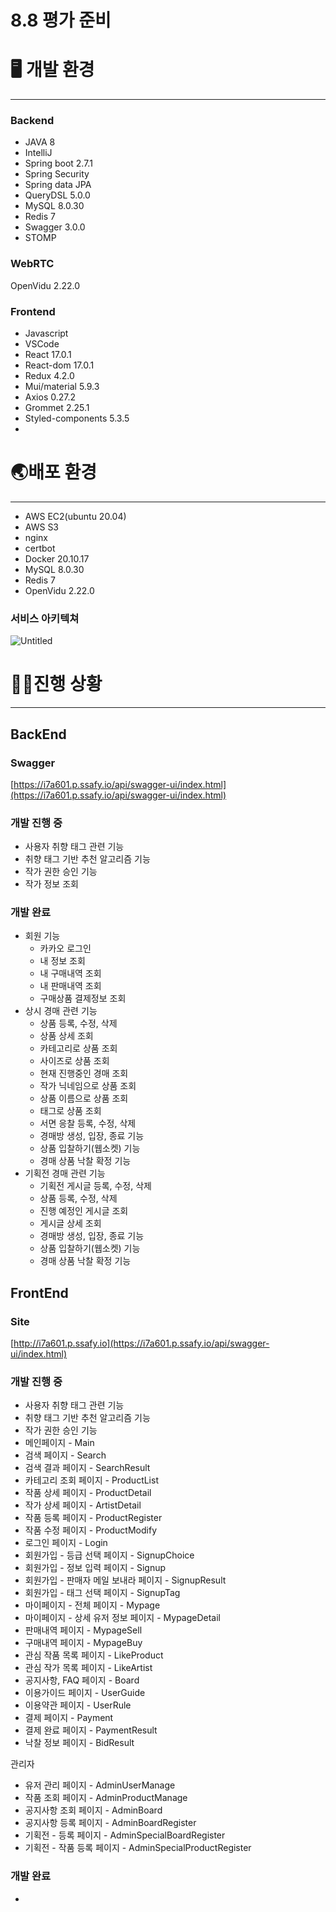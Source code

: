 # 8.8 평가 준비

# ****🖥️ 개발 환경****

---

### Backend

- JAVA 8
- IntelliJ
- Spring boot 2.7.1
- Spring Security
- Spring data JPA
- QueryDSL 5.0.0
- MySQL 8.0.30
- Redis 7
- Swagger 3.0.0
- STOMP

### WebRTC

OpenVidu 2.22.0

### Frontend

- Javascript
- VSCode
- React 17.0.1
- React-dom 17.0.1
- Redux 4.2.0
- Mui/material 5.9.3
- Axios 0.27.2
- Grommet 2.25.1
- Styled-components 5.3.5
- 

# 🌏배포 환경

---

- AWS EC2(ubuntu 20.04)
- AWS S3
- nginx
- certbot
- Docker 20.10.17
- MySQL 8.0.30
- Redis 7
- OpenVidu 2.22.0

### 서비스 아키텍쳐

![Untitled](8%208%20%E1%84%91%E1%85%A7%E1%86%BC%E1%84%80%E1%85%A1%20%E1%84%8C%E1%85%AE%E1%86%AB%E1%84%87%E1%85%B5%2098faf445161d45dd84026c466f284548/Untitled.png)

# 🏄‍♂️진행 상황

---

## BackEnd

### Swagger

[https://i7a601.p.ssafy.io/api/swagger-ui/index.html](https://i7a601.p.ssafy.io/api/swagger-ui/index.html)

### 개발 진행 중

- 사용자 취향 태그 관련 기능
- 취향 태그 기반 추천 알고리즘 기능
- 작가 권한 승인 기능
- 작가 정보 조회

### 개발 완료

- 회원 기능
    - 카카오 로그인
    - 내 정보 조회
    - 내 구매내역 조회
    - 내 판매내역 조회
    - 구매상품 결제정보 조회
- 상시 경매 관련 기능
    - 상품 등록, 수정, 삭제
    - 상품 상세 조회
    - 카테고리로 상품 조회
    - 사이즈로 상품 조회
    - 현재 진행중인 경매 조회
    - 작가 닉네임으로 상품 조회
    - 상품 이름으로 상품 조회
    - 태그로 상품 조회
    - 서면 응찰 등록, 수정, 삭제
    - 경매방 생성, 입장, 종료 기능
    - 상품 입찰하기(웹소켓) 기능
    - 경매 상품 낙찰 확정 기능
- 기획전 경매 관련 기능
    - 기획전 게시글 등록, 수정, 삭제
    - 상품 등록, 수정, 삭제
    - 진행 예정인 게시글 조회
    - 게시글 상세 조회
    - 경매방 생성, 입장, 종료 기능
    - 상품 입찰하기(웹소켓) 기능
    - 경매 상품 낙찰 확정 기능

## FrontEnd

### Site

[http://i7a601.p.ssafy.io](https://i7a601.p.ssafy.io/api/swagger-ui/index.html)

### 개발 진행 중

- 사용자 취향 태그 관련 기능
- 취향 태그 기반 추천 알고리즘 기능
- 작가 권한 승인 기능
- 메인페이지 - Main
- 검색 페이지 - Search
- 검색 결과 페이지 - SearchResult
- 카테고리 조회 페이지 - ProductList
- 작품 상세 페이지 - ProductDetail
- 작가 상세 페이지 - ArtistDetail
- 작품 등록 페이지 - ProductRegister
- 작품 수정 페이지 - ProductModify
- 로그인 페이지 - Login
- 회원가입 - 등급 선택 페이지 - SignupChoice
- 회원가입 - 정보 입력 페이지 - Signup
- 회원가입 - 판매자 메일 보내라 페이지 - SignupResult
- 회원가입 - 태그 선택 페이지 - SignupTag
- 마이페이지 - 전체 페이지 - Mypage
- 마이페이지 - 상세 유저 정보 페이지 - MypageDetail
- 판매내역 페이지 - MypageSell
- 구매내역 페이지 - MypageBuy
- 관심 작품 목록 페이지 - LikeProduct
- 관심 작가 목록 페이지 - LikeArtist
- 공지사항, FAQ 페이지 - Board
- 이용가이드 페이지 - UserGuide
- 이용약관 페이지 - UserRule
- 결제 페이지 - Payment
- 결제 완료 페이지 - PaymentResult
- 낙찰 정보 페이지 - BidResult

관리자

- 유저 관리 페이지 - AdminUserManage
- 작품 조회 페이지 - AdminProductManage
- 공지사항 조회 페이지 - AdminBoard
- 공지사항 등록 페이지 - AdminBoardRegister
- 기획전 - 등록 페이지 - AdminSpecialBoardRegister
- 기획전 - 작품 등록 페이지 - AdminSpecialProductRegister

### 개발 완료

-
